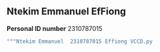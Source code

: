 ## Ntekim Emmanuel EfFiong
**Personal ID number** 2310787015
```sh
"""Ntekim Emmanuel  2310787015 Effiong VCCD.py
```
